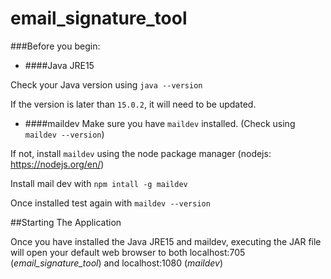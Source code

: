 # email_signature_tool

###Before you begin:
+ ####Java JRE15

Check your Java version using `java --version`

If the version is later than `15.0.2`, it will need to be updated.

+ ####maildev
Make sure you have `maildev` installed. (Check using `maildev --version`)

If not, install `maildev` using the node package manager (nodejs: https://nodejs.org/en/) 
 
Install mail dev with `npm intall -g maildev`

Once installed test again with `maildev --version`

##Starting The Application

Once you have installed the Java JRE15 and maildev, executing the JAR file 
will open your default web browser to both localhost:705 (_email_signature_tool_) and localhost:1080 (_maildev_)

